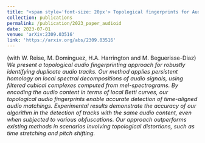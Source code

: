 ```yaml
---
title: "<span style='font-size: 20px'> Topological fingerprints for Audio Identification"
collection: publications
permalink: /publication/2023_paper_audioid
date: 2023-07-01
venue: 'arXiv:2309.03516'
link: 'https://arxiv.org/abs/2309.03516'
---
```


<p style="font-size:11pt;">
(with W. Reise, M. Dominguez, H.A. Harrington and M. Beguerisse-Diaz) <span style="font-size:11pt; font-style:italic"> 
We present a topological audio fingerprinting approach for robustly identifying duplicate audio tracks. Our method applies persistent homology on local spectral decompositions of audio signals, using filtered cubical complexes computed from mel-spectrograms. By encoding the audio content in terms of local Betti curves, our topological audio fingerprints enable accurate detection of time-aligned audio matchings. Experimental results demonstrate the accuracy of our algorithm in the detection of tracks with the same audio content, even when subjected to various obfuscations. Our approach outperforms existing methods in scenarios involving topological distortions, such as time stretching and pitch shifting.
</span>
</p>

